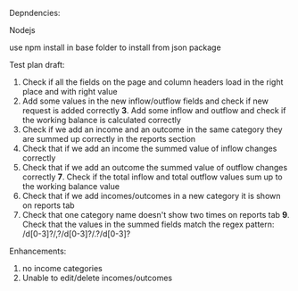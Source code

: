 Depndencies:

Nodejs

use npm install in base folder to install from json package


Test plan draft:

1.  Check if all the fields on the page and column headers load in the right place and with right value
2.  Add some values in the new inflow/outflow fields and check if new request is added correctly
**3**.  Add some inflow and outflow and check if the working balance is calculated correctly
4.  Check if we add an income and an outcome in the same category they are summed up correctly in the reports section
5.  Check that if we add an income the summed value of inflow changes correctly
6.  Check that if we add an outcome the summed value of outflow changes correctly
**7**.  Check if the total inflow and total outflow values sum up to the working balance value
7.  Check that if we add incomes/outcomes in a new category it is shown on reports tab
8.  Check that one category name doesn't show two times on reports tab
**9**.  Check that the values in the summed fields match the regex pattern: /d[0-3]?/,?/d[0-3]?/.?/d[0-3]?

Enhancements: 
1. no income categories
2. Unable to edit/delete incomes/outcomes



